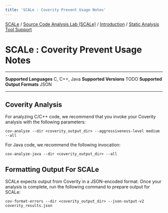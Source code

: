 ```yaml
---
title: 'SCALe : Coverity Prevent Usage Notes'
---
```

 [SCALe](index.md) / [Source Code Analysis Lab (SCALe)](Welcome.md) / [Introduction](Introduction.md) / [Static Analysis Tool Support](Static-Analysis-Tool-Support.md)
<!-- <legal> -->
<!-- SCALe version r.6.5.5.1.A -->
<!--  -->
<!-- Copyright 2021 Carnegie Mellon University. -->
<!--  -->
<!-- NO WARRANTY. THIS CARNEGIE MELLON UNIVERSITY AND SOFTWARE ENGINEERING -->
<!-- INSTITUTE MATERIAL IS FURNISHED ON AN "AS-IS" BASIS. CARNEGIE MELLON -->
<!-- UNIVERSITY MAKES NO WARRANTIES OF ANY KIND, EITHER EXPRESSED OR -->
<!-- IMPLIED, AS TO ANY MATTER INCLUDING, BUT NOT LIMITED TO, WARRANTY OF -->
<!-- FITNESS FOR PURPOSE OR MERCHANTABILITY, EXCLUSIVITY, OR RESULTS -->
<!-- OBTAINED FROM USE OF THE MATERIAL. CARNEGIE MELLON UNIVERSITY DOES NOT -->
<!-- MAKE ANY WARRANTY OF ANY KIND WITH RESPECT TO FREEDOM FROM PATENT, -->
<!-- TRADEMARK, OR COPYRIGHT INFRINGEMENT. -->
<!--  -->
<!-- Released under a MIT (SEI)-style license, please see COPYRIGHT file or -->
<!-- contact permission@sei.cmu.edu for full terms. -->
<!--  -->
<!-- [DISTRIBUTION STATEMENT A] This material has been approved for public -->
<!-- release and unlimited distribution.  Please see Copyright notice for -->
<!-- non-US Government use and distribution. -->
<!--  -->
<!-- DM19-1274 -->
<!-- </legal> -->

SCALe : Coverity Prevent Usage Notes
=====================================

  ------------------------------ --------------
  **Supported Languages**        C, C++, Java
  **Supported Versions**         TODO
  **Supported Output Formats**   JSON
  ------------------------------ --------------

Coverity Analysis
-----------------

For analyzing C/C++ code, we recommend that you invoke your Coverity
analysis with the following parameters:

```
cov-analyze --dir <coverity_output_dir> --aggressiveness-level medium --all
```

For Java code, we recommend the following invocation:

```
cov-analyze-java --dir <coverity_output_dir> --all
```

Formatting Output For SCALe
---------------------------

SCALe expects output from Coverity in a JSON-encoded format. Once your
analysis is complete, run the following command to prepare output for
SCALe:

```
cov-format-errors --dir <coverity_output_dir> --json-output-v2 coverity_results.json
```

